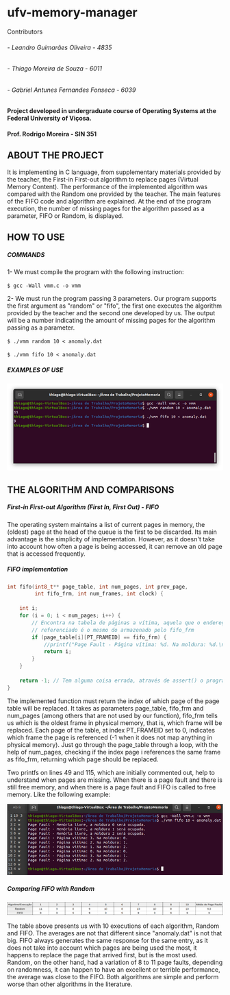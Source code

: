 # ufv-memory-manager
Contributors
###### - Leandro Guimarães Oliveira - 4835
###### - Thiago Moreira de Souza - 6011
###### - Gabriel Antunes Fernandes Fonseca - 6039

#### Project developed in undergraduate course of Operating Systems at the Federal University of Viçosa.
#### Prof. Rodrigo Moreira - SIN 351

## ABOUT THE PROJECT
It is implementing in C language, from supplementary materials provided by the teacher, the First-in First-out algorithm to replace pages (Virtual Memory Content). The performance of the implemented algorithm was compared with the Random one provided by the teacher. The main features of the FIFO code and algorithm are explained. At the end of the program execution, the number of missing pages for the algorithm passed as a parameter, FIFO or Random, is displayed.

## HOW TO USE
##### COMMANDS
1- We must compile the program with the following instruction:

`$ gcc -Wall vmm.c -o vmm`

2- We must run the program passing 3 parameters. Our program supports the first argument as "random" or "fifo", the first one executes the algorithm provided by the teacher and the second one developed by us. The output will be a number indicating the amount of missing pages for the algorithm passing as a parameter.

`$ ./vmm random 10 < anomaly.dat`

`$ ./vmm fifo 10 < anomaly.dat`

##### EXAMPLES OF USE

![Image showing the use of the program](https://github.com/the-thiago/UFV-GerenciadorDeMemoria/blob/master/ImagensDoReadMe/exemploDeUso.png?raw=true)

##  THE ALGORITHM AND COMPARISONS

##### First-in First-out Algorithm (First In, First Out) - FIFO
The operating system maintains a list of current pages in memory, the (oldest) page at the head of the queue is the first to be discarded. Its main advantage is the simplicity of implementation. However, as it doesn't take into account how often a page is being accessed, it can remove an old page that is accessed frequently.

##### FIFO implementation

```c
int fifo(int8_t** page_table, int num_pages, int prev_page,
         int fifo_frm, int num_frames, int clock) {

	int i;
	for (i = 0; i < num_pages; i++) {
		// Encontra na tabela de páginas a vítima, aquela que o endereço físico
		// referenciado é o mesmo do armazenado pelo fifo_frm
		if (page_table[i][PT_FRAMEID] == fifo_frm) {
			//printf("Page Fault - Página vítima: %d. Na moldura: %d.\n", i, fifo_frm);
			return i;
		}
	}

	return -1; // Tem alguma coisa errada, através de assert() o programa é encerrado
}

```
The implemented function must return the index of which page of the page table will be replaced. It takes as parameters page_table, fifo_frm and num_pages (among others that are not used by our function), fifo_frm tells us which is the oldest frame in physical memory, that is, which frame will be replaced. Each page of the table, at index PT_FRAMEID set to 0, indicates which frame the page is referenced (-1 when it does not map anything in physical memory). Just go through the page_table through a loop, with the help of num_pages, checking if the index page i references the same frame as fifo_frm, returning which page should be replaced.

Two printfs on lines 49 and 115, which are initially commented out, help to understand when pages are missing. When there is a page fault and there is still free memory, and when there is a page fault and FIFO is called to free memory. Like the following example:

![Image shows running with prints](https://github.com/the-thiago/UFV-GerenciadorDeMemoria/blob/master/ImagensDoReadMe/execucaoComPrints.png?raw=true)

##### Comparing FIFO with Random
![Image shows running with prints](https://github.com/the-thiago/UFV-GerenciadorDeMemoria/blob/master/ImagensDoReadMe/tabela.png?raw=true)

The table above presents us with 10 executions of each algorithm, Random and FIFO. The averages are not that different since "anomaly.dat" is not that big. FIFO always generates the same response for the same entry, as it does not take into account which pages are being used the most, it happens to replace the page that arrived first, but is the most used. Random, on the other hand, had a variation of 8 to 11 page faults, depending on randomness, it can happen to have an excellent or terrible performance, the average was close to the FIFO. Both algorithms are simple and perform worse than other algorithms in the literature.
